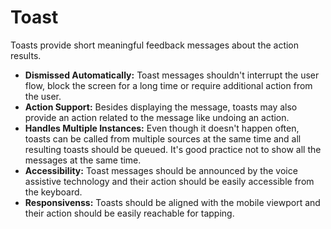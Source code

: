 # Toast

Toasts provide short meaningful feedback messages about the action results.

- **Dismissed Automatically:** Toast messages shouldn't interrupt the user flow, block the screen for a long time or require additional action from the user.
- **Action Support:** Besides displaying the message, toasts may also provide an action related to the message like undoing an action.
- **Handles Multiple Instances:** Even though it doesn't happen often, toasts can be called from multiple sources at the same time and all resulting toasts should be queued. It's good practice not to show all the messages at the same time.
- **Accessibility:** Toast messages should be announced by the voice assistive technology and their action should be easily accessible from the keyboard.
- **Responsivenss:** Toasts should be aligned with the mobile viewport and their action should be easily reachable for tapping.
